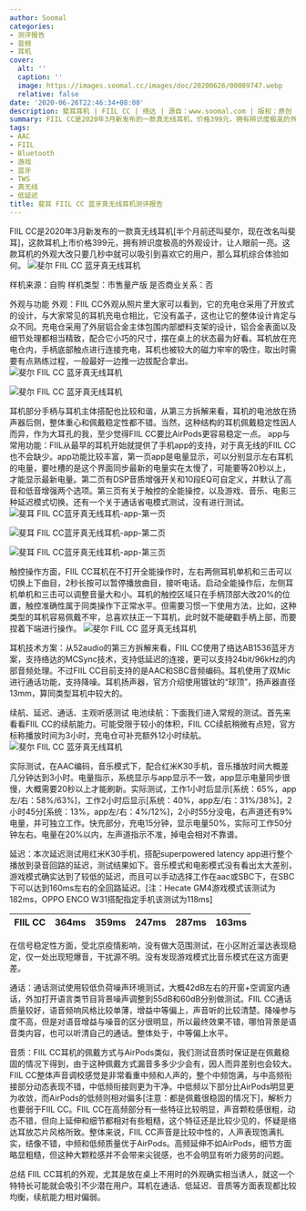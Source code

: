 ```yaml
---
author: Soomal
categories:
- 测评报告
- 音频
- 耳机
cover:
  alt: ''
  caption: ''
  image: https://images.soomal.cc/images/doc/20200626/00089747.webp
  relative: false
date: '2020-06-26T22:46:34+08:00'
description: 斐耳耳机 | FIIL CC | 络达 | 源自：www.soomal.com | 版权：原创 |  平均/总评分：08.62/112
summary: FIIL CC是2020年3月新发布的一款真无线耳机，价格399元，拥有辨识度极高的外观设计，让人眼前一亮。这款耳机的外观大改只要几秒中就可以吸引到喜欢它的用户，那么耳机综合体验如何。
tags:
- AAC
- FIIL
- Bluetooth
- 游戏
- 蓝牙
- TWS
- 真无线
- 低延迟
title: 斐耳 FIIL CC 蓝牙真无线耳机测评报告
---
```


FIIL CC是2020年3月新发布的一款真无线耳机[半个月前还叫斐尔，现在改名叫斐耳]，这款耳机上市价格399元，拥有辨识度极高的外观设计，让人眼前一亮。这款耳机的外观大改只要几秒中就可以吸引到喜欢它的用户，那么耳机综合体验如何。
![斐尔 FIIL CC 蓝牙真无线耳机](https://images.soomal.cc/images/doc/20200528/00089271.webp)





样机来源：自购
样机类型：市售量产版
是否商业关系：否

外观与功能
外观：FIIL CC外观从照片里大家可以看到，它的充电仓采用了开放式的设计，与大家常见的耳机充电仓相比，它没有盖子，这也让它的整体设计肯定与众不同。充电仓采用了外层铝合金主体包围内部塑料支架的设计，铝合金表面以及细节处理都相当精致，配合它小巧的尺寸，摆在桌上的状态最为好看。耳机放在充电仓内，手柄底部触点进行连接充电，耳机也被较大的磁力牢牢的吸住，取出时需要有点熟练过程，一般最好一边推一边拔配合拿出。
![斐尔 FIIL CC 蓝牙真无线耳机](https://images.soomal.cc/images/doc/20200528/00089273_01.webp)




![斐尔 FIIL CC 蓝牙真无线耳机](https://images.soomal.cc/images/doc/20200528/00089274_01.webp)




耳机部分手柄与耳机主体搭配也比较和谐，从第三方拆解来看，耳机的电池放在扬声器后侧，整体重心和佩戴稳定性都不错。当然，这种结构的耳机佩戴稳定性因人而异，作为大耳孔的我，至少觉得FIIL CC要比AirPods更容易稳定一点。
app与常用功能：FIIL从最早的耳机开始就提供了手机app的支持，对于真无线的FIIL CC也不会缺少。app功能比较丰富，第一页app是电量显示，可以分别显示左右耳机的电量，要吐槽的是这个界面同步最新的电量实在太慢了，可能要等20秒以上，才能显示最新电量。第二页有DSP音质增强开关和10段EQ可自定义，并默认了高音和低音增强两个选项。第三页有关于触控的全能操控，以及游戏、音乐、电影三种延迟模式切换。还有一个关于通话省电模式测试，没有进行测试。
![斐耳 FIIL CC蓝牙真无线耳机-app-第一页](https://images.soomal.cc/images/doc/20200626/00089744_01.webp)




![斐耳 FIIL CC蓝牙真无线耳机-app-第二页](https://images.soomal.cc/images/doc/20200626/00089745_01.webp)




![斐耳 FIIL CC蓝牙真无线耳机-app-第三页](https://images.soomal.cc/images/doc/20200626/00089746_01.webp)




触控操作方面，FIIL CC耳机在不打开全能操作时，左右两侧耳机单机和三击可以切换上下曲目，2秒长按可以暂停播放曲目，接听电话。启动全能操作后，左侧耳机单机和三击可以调整音量大和小。耳机的触控区域只在手柄顶部大改20%的位置，触控准确性属于同类操作下正常水平。但需要习惯一下使用方法，比如，这种类型的耳机容易佩戴不牢，总喜欢扶正一下耳机，此时就不能硬戳手柄上部，而要捏着下端进行操作。
![斐尔 FIIL CC 蓝牙真无线耳机](https://images.soomal.cc/images/doc/20200528/00089280.webp)




耳机技术方案：从52audio的第三方拆解来看，FIIL CC使用了络达AB1536蓝牙方案，支持络达的MCSync技术，支持低延迟的连接，更可以支持24bit/96kHz的内部音频处理。不过FIIL CC目前支持的是AAC和SBC音频编码。耳机使用了双Mic进行通话功能，支持降噪。耳机扬声器，官方介绍使用镀钛的“球顶”，扬声器直径13mm，算同类型耳机中较大的。

续航、延迟、通话、主观听感测试
电池续航：下面我们进入常规的测试。首先来看看FIIL CC的续航能力。可能受限于较小的体积，FIIL CC续航稍微有点短，官方标称播放时间为3小时，充电仓可补充额外12小时续航。
![斐尔 FIIL CC 蓝牙真无线耳机](https://images.soomal.cc/images/doc/20200528/00089272.webp)




实际测试，在AAC编码，音乐模式下，配合红米K30手机，音乐播放时间大概差几分钟达到3小时。电量指示，系统显示与app显示不一致，app显示电量同步很慢，大概需要20秒以上才能刷新。实际测试，工作1小时后显示[系统：65%，app左/右：58%/63%]，工作2小时后显示[系统：40%，app左/右：31%/38%]，2小时45分[系统：13%，app左/右：4%/12%]，2小时55分没电，右声道还有9%电量，并可独立工作。快充部分，充电15分钟，显示电量50%，实际可工作50分钟左右。电量在20%以内，左声道指示不准，掉电会相对不靠谱。

延迟：本次延迟测试用红米K30手机，搭配superpowered latency app进行整个播放到录音回路的延迟，测试结果如下。音乐模式和电影模式没有看出太大差别，游戏模式确实达到了较低的延迟，而且可以手动选择工作在aac或SBC下，在SBC下可以达到160ms左右的全回路延迟。[注：Hecate GM4游戏模式该测试为182ms，OPPO ENCO W31搭配指定手机该测试为118ms]

| FIIL CC | 364ms | 359ms | 247ms | 287ms | 163ms |
| --- | --- | --- | --- | --- | --- |


在信号稳定性方面，受北京疫情影响，没有做大范围测试，在小区附近溜达表现稳定，仅一处出现短爆音，干扰源不明。没有发现游戏模式比音乐模式在这方面更差。

通话：通话测试使用较低负荷噪声环境测试，大概42dB左右的开窗+空调室内通话，外加打开语言类节目背景噪声调整到55dB和60dB分别做测试。FIIL CC通话质量较好，语音频响风格比较单薄，增益中等偏上，声音听的比较清楚。降噪参与度不高，但是对语音增益与噪音的区分很明显，所以最终效果不错，哪怕背景是语音类内容，也可以听清自己的通话。整体处于，中等偏上水平。

音质：FIIL CC耳机的佩戴方式与AirPods类似，我们测试音质时保证是在佩戴稳固的情况下得到，由于这种佩戴方式漏音多多少少会有，因人而异差别也会较大。FIIL CC整体声音调校感觉是非常看重中频和人声的，整个中频饱满，与中高频衔接部分动态表现不错，中低频衔接则更为干净。中低频以下部分比AirPods明显更为收敛，而AirPods的低频则相对偏多[注意：都是佩戴很稳固的情况下]，解析力也要弱于FIIL CC。FIIL CC在高频部分有一些特征比较明显，声音颗粒感很粗，动态不错，但向上延伸和细节都相对有些粗糙，这个特征还是比较少见的，怀疑是络达耳放芯片风格所致。整体来说，FIIL CC声音是比较中性的，人声表现饱满扎实，结像不错，中频和低频质量优于AirPods。高频延伸不如AirPods，细节方面略显粗糙，但这种大颗粒感并不会带来尖锐感，也不会明显有听力疲劳的问题。

总结
FIIL CC耳机的外观，尤其是放在桌上不用时的外观确实相当诱人，就这一个特特长可能就会吸引不少潜在用户。耳机在通话、低延迟、音质等方面表现都比较均衡，续航能力相对偏弱。
